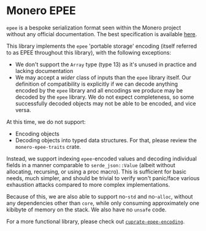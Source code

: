# Monero EPEE

`epee` is a bespoke serialization format seen within the Monero project without
any official documentation. The best specification is available [here](
  https://github.com/jeffro256/serde_epee/tree/cbebe75475fb2c6073f7b2e058c88ceb2531de17/PORTABLE_STORAGE.md
).

This library implements the `epee` 'portable storage' encoding (itself referred
to as EPEE throughout this library), with the following exceptions:
- We don't support the `Array` type (type 13) as it's unused in practice and
  lacking documentation
- We may accept a _wider_ class of inputs than the `epee` library itself. Our
  definition of compatibility is explicitly if we can decode anything encoded
  by the `epee` library and all encodings we produce may be decoded by the
  `epee` library. We do not expect completeness, so some successfully decoded
  objects may not be able to be encoded, and vice versa.

At this time, we do not support:
- Encoding objects
- Decoding objects into typed data structures. For that, please review the
  `monero-epee-traits` crate.

Instead, we support indexing `epee`-encoded values and decoding individual
fields in a manner comparable to `serde_json::Value` (albeit without
allocating, recursing, or using a proc macro). This is sufficient for basic
needs, much simpler, and should be trivial to verify won't panic/face various
exhaustion attacks compared to more complex implementations.

Because of this, we are also able to support no-`std` and no-`alloc`, without
any dependencies other than `core`, while only consuming approximately one
kibibyte of memory on the stack. We also have no `unsafe` code.

For a more functional library, please check out
[`cuprate-epee-encoding`](
  https://github.com/cuprate/cuprate/tree/9c2c942d2fcf26ed8916dc3f9be6db43d8d2ae78/net/epee-encoding
).

